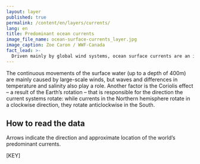 ```yaml
---
layout: layer
published: true
permalink: /content/en/layers/currents/
lang: en
title: Predominant ocean currents
image_file_name: ocean-surface-currents_layer.jpg
image_caption: Zoe Caron / WWF-Canada
fact_lead: >-
  Driven mainly by global wind systems, ocean surface currents are an important factor for determining the movements and fate of marine plastic pollution.
---
```


The continuous movements of the surface water (up to a depth of 400m) are mainly caused by large-scale winds, but waves and differences in temperature and salinity also play a role. Another factor is the Coriolis effect – a result of the Earth’s rotation – that is responsible for the direction the current systems rotate: while currents in the Northern hemisphere rotate in a clockwise direction, they rotate anticlockwise in the South.

## How to read the data

Arrows indicate the direction and approximate location of the world’s predominant currents.

[KEY]
